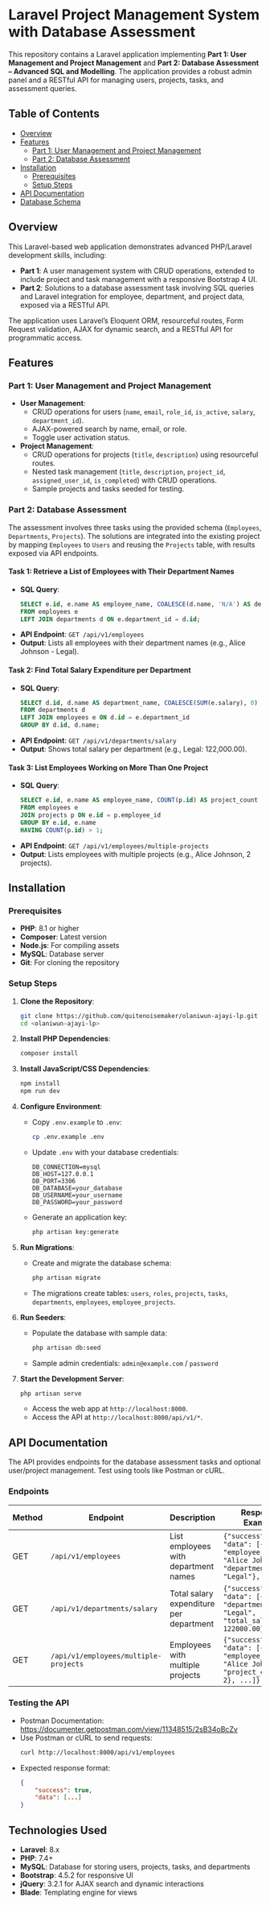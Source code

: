 # Laravel Project Management System with Database Assessment

This repository contains a Laravel application implementing **Part 1: User Management and Project Management** and **Part 2: Database Assessment – Advanced SQL and Modelling**. The application provides a robust admin panel and a RESTful API for managing users, projects, tasks, and assessment queries.

## Table of Contents
- [Overview](#overview)
- [Features](#features)
  - [Part 1: User Management and Project Management](#part-1-user-management-and-project-management)
  - [Part 2: Database Assessment](#part-2-database-assessment)
- [Installation](#installation)
  - [Prerequisites](#prerequisites)
  - [Setup Steps](#setup-steps)
- [API Documentation](#api-documentation)
- [Database Schema](#database-schema)

## Overview
This Laravel-based web application demonstrates advanced PHP/Laravel development skills, including:
- **Part 1**: A user management system with CRUD operations, extended to include project and task management with a responsive Bootstrap 4 UI.
- **Part 2**: Solutions to a database assessment task involving SQL queries and Laravel integration for employee, department, and project data, exposed via a RESTful API.

The application uses Laravel’s Eloquent ORM, resourceful routes, Form Request validation, AJAX for dynamic search, and a RESTful API for programmatic access.

## Features

### Part 1: User Management and Project Management
- **User Management**:
  - CRUD operations for users (`name`, `email`, `role_id`, `is_active`, `salary`, `department_id`).
  - AJAX-powered search by name, email, or role.
  - Toggle user activation status.
- **Project Management**:
  - CRUD operations for projects (`title`, `description`) using resourceful routes.
  - Nested task management (`title`, `description`, `project_id`, `assigned_user_id`, `is_completed`) with CRUD operations.
  - Sample projects and tasks seeded for testing.

### Part 2: Database Assessment
The assessment involves three tasks using the provided schema (`Employees`, `Departments`, `Projects`). The solutions are integrated into the existing project by mapping `Employees` to `Users` and reusing the `Projects` table, with results exposed via API endpoints.

#### Task 1: Retrieve a List of Employees with Their Department Names
- **SQL Query**:
  ```sql
  SELECT e.id, e.name AS employee_name, COALESCE(d.name, 'N/A') AS department_name
  FROM employees e
  LEFT JOIN departments d ON e.department_id = d.id;
  ```
- **API Endpoint**: `GET /api/v1/employees`
- **Output**: Lists all employees with their department names (e.g., Alice Johnson - Legal).

#### Task 2: Find Total Salary Expenditure per Department
- **SQL Query**:
  ```sql
  SELECT d.id, d.name AS department_name, COALESCE(SUM(e.salary), 0) AS total_salary
  FROM departments d
  LEFT JOIN employees e ON d.id = e.department_id
  GROUP BY d.id, d.name;
  ```
- **API Endpoint**: `GET /api/v1/departments/salary`
- **Output**: Shows total salary per department (e.g., Legal: 122,000.00).

#### Task 3: List Employees Working on More Than One Project
- **SQL Query**:
  ```sql
  SELECT e.id, e.name AS employee_name, COUNT(p.id) AS project_count
  FROM employees e
  JOIN projects p ON e.id = p.employee_id
  GROUP BY e.id, e.name
  HAVING COUNT(p.id) > 1;
  ```
- **API Endpoint**: `GET /api/v1/employees/multiple-projects`
- **Output**: Lists employees with multiple projects (e.g., Alice Johnson, 2 projects).

## Installation

### Prerequisites
- **PHP**: 8.1 or higher
- **Composer**: Latest version
- **Node.js**: For compiling assets
- **MySQL**: Database server
- **Git**: For cloning the repository

### Setup Steps
1. **Clone the Repository**:
   ```bash
   git clone https://github.com/quitenoisemaker/olaniwun-ajayi-lp.git
   cd <olaniwun-ajayi-lp>
   ```

2. **Install PHP Dependencies**:
   ```bash
   composer install
   ```

3. **Install JavaScript/CSS Dependencies**:
   ```bash
   npm install
   npm run dev
   ```

4. **Configure Environment**:
   - Copy `.env.example` to `.env`:
     ```bash
     cp .env.example .env
     ```
   - Update `.env` with your database credentials:
     ```env
     DB_CONNECTION=mysql
     DB_HOST=127.0.0.1
     DB_PORT=3306
     DB_DATABASE=your_database
     DB_USERNAME=your_username
     DB_PASSWORD=your_password
     ```
   - Generate an application key:
     ```bash
     php artisan key:generate
     ```

5. **Run Migrations**:
   - Create and migrate the database schema:
     ```bash
     php artisan migrate
     ```
   - The migrations create tables: `users`, `roles`, `projects`, `tasks`, `departments`, `employees`, `employee_projects`.

6. **Run Seeders**:
   - Populate the database with sample data:
     ```bash
     php artisan db:seed
     ```
   - Sample admin credentials: `admin@example.com` / `password`

7. **Start the Development Server**:
   ```bash
   php artisan serve
   ```
   - Access the web app at `http://localhost:8000`.
   - Access the API at `http://localhost:8000/api/v1/*`.

## API Documentation
The API provides endpoints for the database assessment tasks and optional user/project management. Test using tools like Postman or cURL.

### Endpoints
| Method | Endpoint                              | Description                                   | Response Example                                                                 |
|--------|---------------------------------------|-----------------------------------------------|----------------------------------------------------------------------------------|
| GET    | `/api/v1/employees`                   | List employees with department names          | `{"success": true, "data": [{"id": 1, "employee_name": "Alice Johnson", "department_name": "Legal"}, ...]}` |
| GET    | `/api/v1/departments/salary`          | Total salary expenditure per department       | `{"success": true, "data": [{"id": 1, "department_name": "Legal", "total_salary": 122000.00}, ...]}` |
| GET    | `/api/v1/employees/multiple-projects` | Employees with multiple projects              | `{"success": true, "data": [{"id": 1, "employee_name": "Alice Johnson", "project_count": 2}, ...]}` |

### Testing the API
- Postman Documentation:
    https://documenter.getpostman.com/view/11348515/2sB34oBcZv
- Use Postman or cURL to send requests:
  ```bash
  curl http://localhost:8000/api/v1/employees
  ```
- Expected response format:
  ```json
  {
      "success": true,
      "data": [...]
  }
  ```
## Technologies Used
- **Laravel**: 8.x
- **PHP**: 7.4+
- **MySQL**: Database for storing users, projects, tasks, and departments
- **Bootstrap**: 4.5.2 for responsive UI
- **jQuery**: 3.2.1 for AJAX search and dynamic interactions
- **Blade**: Templating engine for views
